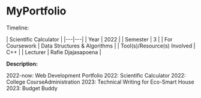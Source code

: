 # MyPortfolio

Timeline:

| Scientific Calculator |
|---|---|
| Year | 2022 |
| Semester | 3 |
| For Coursework | Data Structures & Algorithms |
| Tool(s)/Resource(s) Involved | C++ |
| Lecturer | Rafie Djajasapoena |

**Description:** 

2022-now: Web Development Portfolio
2022: Scientific Calculator
2022: College CourseAdministration
2023: Technical Writing for Eco-Smart House
2023: Budget Buddy
